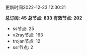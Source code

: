 更新时间2022-12-23 12:30:21

**总订阅: 45**
**总节点: 833**
**有效节点: 202**
- ss节点: 25
- v2ray节点: 163
- trojan节点: 12
- ssr节点: 2
